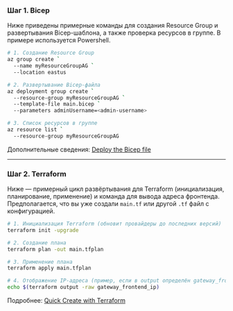 ### Шаг 1. Bicep

Ниже приведены примерные команды для создания Resource Group и развертывания Bicep-шаблона, а также проверка ресурсов в группе. В примере используется Powershell.

```bash
# 1. Создание Resource Group
az group create `
  --name myResourceGroupAG `
  --location eastus

# 2. Развертывание Bicep-файла
az deployment group create `
  --resource-group myResourceGroupAG `
  --template-file main.bicep `
  --parameters adminUsername=<admin-username>

# 3. Список ресурсов в группе
az resource list `
  --resource-group myResourceGroupAG
```

Дополнительные сведения:
[Deploy the Bicep file](https://learn.microsoft.com/en-us/azure/application-gateway/quick-create-bicep?tabs=CLI#deploy-the-bicep-file)

---

### Шаг 2. Terraform

Ниже — примерный цикл развёртывания для Terraform (инициализация, планирование, применение) и команда для вывода адреса фронтенда. Предполагается, что вы уже создали `main.tf` или другой `.tf` файл с конфигурацией.

```bash
# 1. Инициализация Terraform (обновит провайдеры до последних версий)
terraform init -upgrade

# 2. Создание плана
terraform plan -out main.tfplan

# 3. Применение плана
terraform apply main.tfplan

# 4. Отображение IP-адреса (пример, если в output определён gateway_frontend_ip)
echo $(terraform output -raw gateway_frontend_ip)
```

Подробнее:
[Quick Create with Terraform](https://learn.microsoft.com/en-us/azure/application-gateway/quick-create-terraform#create-a-terraform-execution-plan)